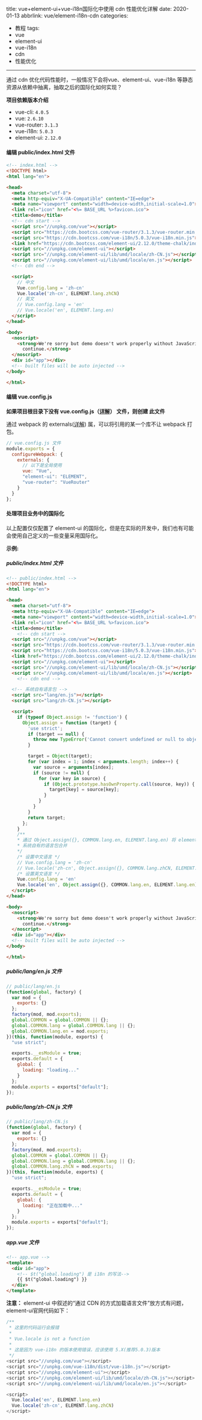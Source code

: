 title: vue+element-ui+vue-i18n国际化中使用 cdn 性能优化详解
date: 2020-01-13
abbrlink: vue/element-i18n-cdn
categories:
  - 教程
tags:
  - vue
  - element-ui
  - vue-i18n
  - cdn
  - 性能优化

---

通过 cdn 优化代码性能时，一般情况下会将vue、element-ui、vue-i18n 等静态资源从依赖中抽离，抽取之后的国际化如何实现？

<!-- more -->

**项目依赖版本介绍**

+ vue-cli: `4.0.5`
+ vue: `2.6.10`
+ vue-router: `3.1.3` 
+ vue-i18n: `5.0.3`
+ element-ui: `2.12.0`

#### 编辑 public/index.html 文件

```html
<!-- index.html -->
<!DOCTYPE html>
<html lang="en">

<head>
  <meta charset="utf-8">
  <meta http-equiv="X-UA-Compatible" content="IE=edge">
  <meta name="viewport" content="width=device-width,initial-scale=1.0">
  <link rel="icon" href="<%= BASE_URL %>favicon.ico">
  <title>demo</title>
  <!-- cdn start -->
  <script src="//unpkg.com/vue"></script>
  <script src="https://cdn.bootcss.com/vue-router/3.1.3/vue-router.min.js"></script>
  <script src="https://cdn.bootcss.com/vue-i18n/5.0.3/vue-i18n.min.js"></script>
  <link href="https://cdn.bootcss.com/element-ui/2.12.0/theme-chalk/index.css" rel="stylesheet">
  <script src="//unpkg.com/element-ui"></script>
  <script src="//unpkg.com/element-ui/lib/umd/locale/zh-CN.js"></script>
  <script src="//unpkg.com/element-ui/lib/umd/locale/en.js"></script>
  <!-- cdn end -->

  <script>
    // 中文
    Vue.config.lang = 'zh-cn'
    Vue.locale('zh-cn', ELEMENT.lang.zhCN)
    // 英文
    // Vue.config.lang = 'en'
    // Vue.locale('en', ELEMENT.lang.en)
  </script>
</head>

<body>
  <noscript>
    <strong>We're sorry but demo doesn't work properly without JavaScript enabled. Please enable it to
      continue.</strong>
  </noscript>
  <div id="app"></div>
  <!-- built files will be auto injected -->
</body>

</html>
```

#### 编辑 vue.config.js

**如果项目根目录下没有 vue.config.js（[详解](https://cli.vuejs.org/zh/config/#vue-config-js)） 文件，则创建 此文件**

通过 webpack 的 externals([详解](https://webpack.docschina.org/configuration/externals/)) 属，可以将引用的某一个库不让 webpack 打包。

```js
// vue.config.js 文件
module.exports = {
  configureWebpack: {
    externals: {
      // 以下是全局使用
      vue: "Vue",
      "element-ui": "ELEMENT",
      "vue-router": "VueRouter"
    }
  }
};
```

#### 处理项目业务中的国际化

以上配置仅仅配置了 element-ui 的国际化，但是在实际的开发中，我们也有可能会使用自己定义的一些变量采用国际化。

**示例:**

##### public/index.html 文件
```html
<!-- public/index.html -->
<!DOCTYPE html>
<html lang="en">

<head>
  <meta charset="utf-8">
  <meta http-equiv="X-UA-Compatible" content="IE=edge">
  <meta name="viewport" content="width=device-width,initial-scale=1.0">
  <link rel="icon" href="<%= BASE_URL %>favicon.ico">
  <title>demo</title>
    <!-- cdn start -->
  <script src="//unpkg.com/vue"></script>
  <script src="https://cdn.bootcss.com/vue-router/3.1.3/vue-router.min.js"></script>
  <script src="https://cdn.bootcss.com/vue-i18n/5.0.3/vue-i18n.min.js"></script>
  <link href="https://cdn.bootcss.com/element-ui/2.12.0/theme-chalk/index.css" rel="stylesheet">
  <script src="//unpkg.com/element-ui"></script>
  <script src="//unpkg.com/element-ui/lib/umd/locale/zh-CN.js"></script>
  <script src="//unpkg.com/element-ui/lib/umd/locale/en.js"></script>
    <!-- cdn end -->

  <!-- 系统自有语言包 -->
  <script src="lang/en.js"></script>
  <script src="lang/zh-CN.js"></script>

  <script>
    if (typeof Object.assign != 'function') {
      Object.assign = function (target) {
        'use strict';
        if (target == null) {
          throw new TypeError('Cannot convert undefined or null to object');
        }

        target = Object(target);
        for (var index = 1; index < arguments.length; index++) {
          var source = arguments[index];
          if (source != null) {
            for (var key in source) {
              if (Object.prototype.hasOwnProperty.call(source, key)) {
                target[key] = source[key];
              }
            }
          }
        }
        return target;
      };
    }
    /** 
    * 通过 Object.assign({}, COMMON.lang.en, ELEMENT.lang.en) 将 element-ui 和
    * 系统自有的语言包合并
    */
    /* 设置中文语言 */
    // Vue.config.lang = 'zh-cn'
    // Vue.locale('zh-cn', Object.assign({}, COMMON.lang.zhCN, ELEMENT.lang.zhCN));
    /* 设置英文语言 */
    Vue.config.lang = 'en'
    Vue.locale('en', Object.assign({}, COMMON.lang.en, ELEMENT.lang.en));
  </script>
</head>

<body>
  <noscript>
    <strong>We're sorry but demo doesn't work properly without JavaScript enabled. Please enable it to
      continue.</strong>
  </noscript>
  <div id="app"></div>
  <!-- built files will be auto injected -->
</body>

</html>

```

##### public/lang/en.js 文件
```js
// public/lang/en.js
(function(global, factory) {
  var mod = {
    exports: {}
  };
  factory(mod, mod.exports);
  global.COMMON = global.COMMON || {};
  global.COMMON.lang = global.COMMON.lang || {};
  global.COMMON.lang.en = mod.exports;
})(this, function(module, exports) {
  "use strict";

  exports.__esModule = true;
  exports.default = {
    global: {
      loading: "loading..."
    }
  };
  module.exports = exports["default"];
});
```

##### public/lang/zh-CN.js 文件
```js
// public/lang/zh-CN.js
(function(global, factory) {
  var mod = {
    exports: {}
  };
  factory(mod, mod.exports);
  global.COMMON = global.COMMON || {};
  global.COMMON.lang = global.COMMON.lang || {};
  global.COMMON.lang.zhCN = mod.exports;
})(this, function(module, exports) {
  "use strict";

  exports.__esModule = true;
  exports.default = {
    global: {
      loading: "正在加载中..."
    }
  };
  module.exports = exports["default"];
});
```

##### app.vue 文件
```html
<!-- app.vue -->
<template>
  <div id="app">
    <!-- $t("global.loading") 是 i18n 的写法-->
    {{ $t("global.loading") }}
  </div>
</template>
```


**注意：**
element-ui 中叙述的“通过 CDN 的方式加载语言文件”放方式有问题，element-ui官网代码如下：

```js
/**
 * 这里的代码运行会报错
 *
 * Vue.locale is not a function
 *
 * 这是因为 vue-i18n 的版本使用错误，应该使用 5.X(推荐5.0.3)版本
 */
<script src="//unpkg.com/vue"></script>
<script src="//unpkg.com/vue-i18n/dist/vue-i18n.js"></script>
<script src="//unpkg.com/element-ui"></script>
<script src="//unpkg.com/element-ui/lib/umd/locale/zh-CN.js"></script>
<script src="//unpkg.com/element-ui/lib/umd/locale/en.js"></script>

<script>
  Vue.locale('en', ELEMENT.lang.en)
  Vue.locale('zh-cn', ELEMENT.lang.zhCN)
</script>
```
